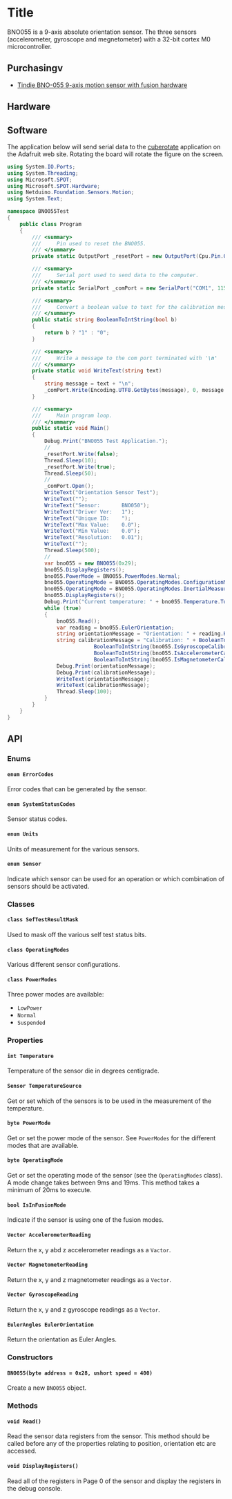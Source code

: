 # Title

BNO055 is a 9-axis absolute orientation sensor.  The three sensors (accelerometer, gyroscope and megnetometer) with a 32-bit cortex M0 microcontroller.

## Purchasingv
* [Tindie BNO-055 9-axis motion sensor with fusion hardware](https://www.tindie.com/products/onehorse/bno-055-9-axis-motion-sensor-with-hardware-fusion/)

## Hardware


## Software

The application below will send serial data to the [cuberotate](https://learn.adafruit.com/adafruit-bno055-absolute-orientation-sensor/downloads) application on the Adafruit web site.  Rotating the board will rotate the figure on the screen.

```csharp
using System.IO.Ports;
using System.Threading;
using Microsoft.SPOT;
using Microsoft.SPOT.Hardware;
using Netduino.Foundation.Sensors.Motion;
using System.Text;

namespace BNO055Test
{
    public class Program
    {
        /// <summary>
        ///     Pin used to reset the BNO055.
        /// </summary>
        private static OutputPort _resetPort = new OutputPort(Cpu.Pin.GPIO_Pin2, true);

        /// <summary>
        ///     Serial port used to send data to the computer.
        /// </summary>
        private static SerialPort _comPort = new SerialPort("COM1", 115200, Parity.None, 8, StopBits.One);

        /// <summary>
        ///     Convert a boolean value to text for the calibration messages.
        /// </summary>
        public static string BooleanToIntString(bool b)
        {
            return b ? "1" : "0";
        }

        /// <summary>
        ///     Write a message to the com port terminated with '\n'
        /// </summary>
        private static void WriteText(string text)
        {
            string message = text + "\n";
            _comPort.Write(Encoding.UTF8.GetBytes(message), 0, message.Length);
        }

        /// <summary>
        ///     Main program loop.
        /// </summary>
        public static void Main()
        {
            Debug.Print("BNO055 Test Application.");
            //
            _resetPort.Write(false);
            Thread.Sleep(10);
            _resetPort.Write(true);
            Thread.Sleep(50);
            //
            _comPort.Open();
            WriteText("Orientation Sensor Test");
            WriteText("");
            WriteText("Sensor:       BNO050");
            WriteText("Driver Ver:   1");
            WriteText("Unique ID:    ");
            WriteText("Max Value:    0.0");
            WriteText("Min Value:    0.0");
            WriteText("Resolution:   0.01");
            WriteText("");
            Thread.Sleep(500);
            //
            var bno055 = new BNO055(0x29);
            bno055.DisplayRegisters();
            bno055.PowerMode = BNO055.PowerModes.Normal;
            bno055.OperatingMode = BNO055.OperatingModes.ConfigurationMode;
            bno055.OperatingMode = BNO055.OperatingModes.InertialMeasurementUnit;
            bno055.DisplayRegisters();
            Debug.Print("Current temperature: " + bno055.Temperature.ToString("f2"));
            while (true)
            {
                bno055.Read();
                var reading = bno055.EulerOrientation;
                string orientationMessage = "Orientation: " + reading.Roll + " " + reading.Pitch + " " + reading.Heading;
                string calibrationMessage = "Calibration: " + BooleanToIntString(bno055.IsSystemCalibrated) + " " +
                            BooleanToIntString(bno055.IsGyroscopeCalibrated) + " " +
                            BooleanToIntString(bno055.IsAccelerometerCalibrated) + " " +
                            BooleanToIntString(bno055.IsMagnetometerCalibrated);
                Debug.Print(orientationMessage);
                Debug.Print(calibrationMessage);
                WriteText(orientationMessage);
                WriteText(calibrationMessage);
                Thread.Sleep(100);
            }
        }
    }
}
```

## API

### Enums

#### `enum ErrorCodes`

Error codes that can be generated by the sensor.

#### `enum SystemStatusCodes`

Sensor status codes.

#### `enum Units`

Units of measurement for the various sensors.

#### `enum Sensor`

Indicate which sensor can be used for an operation or which combination of sensors should be activated.

### Classes

#### `class SefTestResultMask`

Used to mask off the various self test status bits.

#### `class OperatingModes`

Various different sensor configurations.

#### `class PowerModes`

Three power modes are available:

* `LowPower`
* `Normal`
* `Suspended`

### Properties

#### `int Temperature`

Temperature of the sensor die in degrees centigrade.

#### `Sensor TemperatureSource`

Get or set which of the sensors is to be used in the measurement of the temperature.

#### `byte PowerMode`

Get or set the power mode of the sensor.  See `PowerModes` for the different modes that are available.

#### `byte OperatingMode`

Get or set the operating mode of the sensor (see the `OperatingModes` class).  A mode change takes between 9ms and 19ms.  This method takes a minimum of 20ms to execute.

#### `bool IsInFusionMode`

Indicate if the sensor is using one of the fusion modes.

#### `Vector AccelerometerReading`

Return the x, y abd z accelerometer readings as a `Vactor`.

#### `Vector MagnetometerReading`

Return the x, y and z magnetometer readings as a `Vector`.

#### `Vector GyroscopeReading`

Return the x, y and z gyroscope readings as a `Vector`.

#### `EulerAngles EulerOrientation`

Return the orientation as Euler Angles.  

### Constructors

#### `BNO055(byte address = 0x28, ushort speed = 400)`

Create a new `BNO055` object.

### Methods

#### `void Read()`

Read the sensor data registers from the sensor.  This method should be called before any of the properties relating to position, orientation etc are accessed.

#### `void DisplayRegisters()`

Read all of the registers in Page 0 of the sensor and display the registers in the debug console.